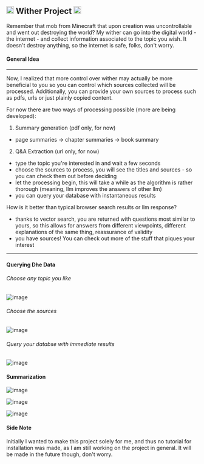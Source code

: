 <h2><img src="https://github.com/user-attachments/assets/7c4aad9b-4739-4714-a2ea-8d15f111db27" alt="Wither Icon" width="20"/> Wither Project <img src="https://github.com/user-attachments/assets/7c4aad9b-4739-4714-a2ea-8d15f111db27" alt="Wither Icon" width="20"/> </h2>



Remember that mob from Minecraft that upon creation was uncontrollable and went out destroying the world?
My wither can go into the digital world - the internet - and collect information associated to the topic you wish.
It doesn't destroy anything, so the internet is safe, folks, don't worry.

#### General Idea
---
Now, I realized that more control over wither may actually be more beneficial to you so you can control which sources collected will be processed.
Additionally, you can provide your own sources to process such as pdfs, urls or just plainly copied content.

For now there are two ways of processing possible (more are being developed):
1. Summary generation (pdf only, for now)
- page summaries -> chapter summaries -> book summary
2. Q&A Extraction (url only, for now)
- type the topic you're interested in and wait a few seconds
- choose the sources to process, you will see the titles and sources - so you can check them out before deciding
- let the processing begin, this will take a while as the algorithm is rather thorough (meaning, llm improves the answers of other llm)
- you can query your database with instantaneous results

How is it better than typical browser search results or llm response?
- thanks to vector search, you are returned with questions most similar to yours, so this allows for answers from different viewpoints, different explanations of the same thing, reassurance of validity
- you have sources! You can check out more of the stuff that piques your interest
---


#### Querying Dhe Data

###### Choose any topic you like
![image](https://github.com/user-attachments/assets/92491e6e-b5a1-47f2-b06b-db9e64fc8818)

###### Choose the sources
![image](https://github.com/user-attachments/assets/e1921b78-8bf7-4611-ac34-01eab7a2a217)


###### Query your databse with immediate results
![image](https://github.com/user-attachments/assets/c68fbc81-5357-48cc-bc94-810beefb8be7)



#### Summarization

![image](https://github.com/user-attachments/assets/161fd7e5-1de7-48d1-bf5e-0b1e4e4e0567)

![image](https://github.com/user-attachments/assets/4ecb74d0-5391-4bef-9b56-582559f27992)

![image](https://github.com/user-attachments/assets/721b27b4-7fd5-4219-a191-6413d8604eaf)


#### Side Note
Initially I wanted to make this project solely for me, and thus no tutorial for installation was made, as I am still working on the project in general. It will be made in the future though, don't worry.
